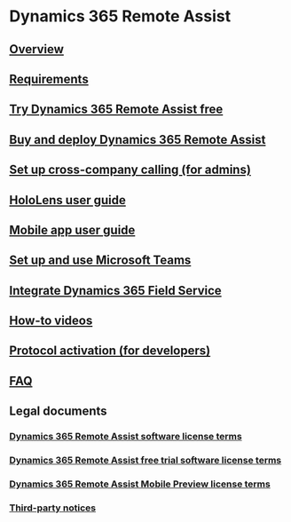 # Dynamics 365 Remote Assist
## [Overview](index.md)
## [Requirements](requirements.md)
## [Try Dynamics 365 Remote Assist free](try-remote-assist-free.md)
## [Buy and deploy Dynamics 365 Remote Assist](buy-and-deploy-remote-assist.md)
## [Set up cross-company calling (for admins)](cross-company-calling.md)
## [HoloLens user guide](user-guide.md)
## [Mobile app user guide](mobile-app/index.md)
## [Set up and use Microsoft Teams](use-microsoft-teams-with-remote-assist.md)
## [Integrate Dynamics 365 Field Service](troubleshoot-field-service.md)
## [How-to videos](videos.md)
## [Protocol activation (for developers)](protocol-activation.md)
## [FAQ](faq.md)
## Legal documents
### [Dynamics 365 Remote Assist software license terms](../legal/remote-assist-license-terms.md)
### [Dynamics 365 Remote Assist free trial software license terms](../legal/remote-assist-license-terms-free-trial.md)
### [Dynamics 365 Remote Assist Mobile Preview license terms](../legal/remote-assist-mobile-terms.md)
### [Third-party notices](../legal/remote-assist-third-party-notice.md)
